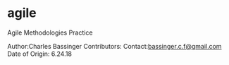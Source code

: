 # agile
Agile Methodologies Practice

Author:Charles Bassinger
Contributors:
Contact:bassinger.c.f@gmail.com
Date of Origin: 6.24.18
